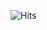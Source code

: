 ![Hits](https://hits.seeyoufarm.com/api/count/incr/badge.svg?url=https%3A%2F%2Fgithub.com%2Fderylprojects)
